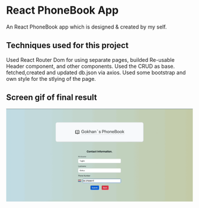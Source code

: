 <h1>React PhoneBook App</h1>

An React PhoneBook app which is designed & created by my self.

<h2>Techniques used for this project</h2>

Used React Router Dom for using separate pages, builded Re-usable Header component, and other components. Used the CRUD as base. fetched,created and updated db.json via axios. Used some bootstrap and own style for the stlying of the page. 

<h2> Screen gif of final result</h2>

![](screen.gif)